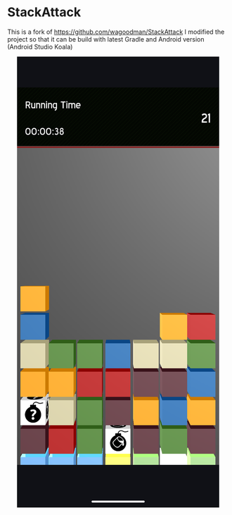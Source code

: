 StackAttack
===========

This is a fork of https://github.com/wagoodman/StackAttack
I modified the project so that it can be build with latest Gradle and Android version (Android Studio Koala)

<p align="center">
  <img src ="https://raw.githubusercontent.com/Foso/StackAttack/main/docs/Screenshot.png"  />
</p>
